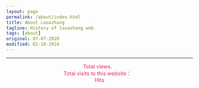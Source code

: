 ```yaml
---
layout: page
permalink: /about/index.html
title: About Laoazhang
tagline: History of laoazhang web
tags: [about]
original: 07-07-2020
modified: 02-10-2024
---
```





<html>
<head>
  <meta charset="UTF-8">
  <title>HTML Document</title>
</head>
  
<body>
    <div  align="center" style="color:#e32c5d">
    <hr>
      Total <span id="busuanzi_value_site_pv"></span> views. &ensp;
      <br>
      Total visits to this website： <span id="busuanzi_value_site_uv"></span>  &ensp;
      <br>
      <span id="busuanzi_value_page_pv"></span> Hits
    </div>
</body>

</html>